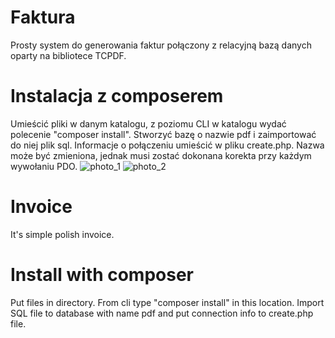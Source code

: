 # Faktura
Prosty system do generowania faktur połączony z relacyjną bazą danych oparty na bibliotece TCPDF.
# Instalacja z composerem
Umieścić pliki w danym katalogu, z poziomu CLI w katalogu wydać polecenie "composer install". Stworzyć bazę o nazwie pdf i zaimportować do niej plik sql. Informacje o połączeniu umieścić w pliku create.php. Nazwa może być zmieniona, jednak musi zostać dokonana korekta przy każdym wywołaniu PDO.
![photo_1](http://uw493.mikr.us/x/fakturka.png)
![photo_2](http://uw493.mikr.us/x/powiazania.png)
# Invoice
It's simple polish invoice.
# Install with composer
Put files in directory. From cli type "composer install" in this location. Import SQL file to database with name pdf and put connection info to create.php file.
